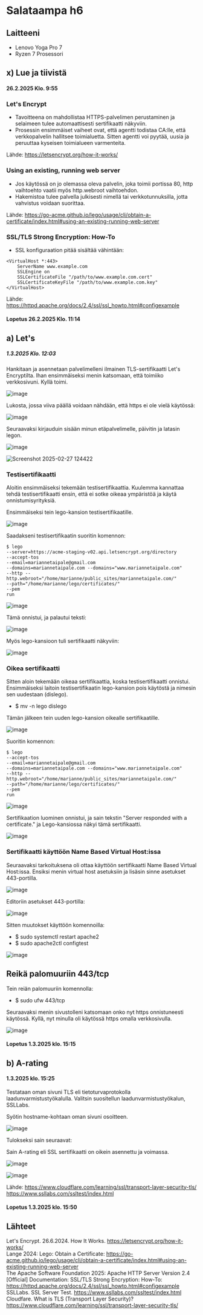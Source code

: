 # Salataampa h6

## Laitteeni 

- Lenovo Yoga Pro 7
- Ryzen 7 Prosessori

## x) Lue ja tiivistä
#### 26.2.2025 Klo. 9:55 

### Let's Encrypt

- Tavoitteena on mahdollistaa HTTPS-palvelimen perustaminen ja selaimeen tulee automaattisesti sertifikaatti näkyviin.
- Prosessin ensimmäiset vaiheet ovat, että agentti todistaa CA:lle, että verkkopalvelin hallitsee toimialuetta. Sitten agentti voi pyytää, uusia ja peruuttaa kyseisen toimialueen varmenteita.

Lähde: https://letsencrypt.org/how-it-works/  

### Using an existing, running web server

- Jos käytössä on jo olemassa oleva palvelin, joka toimii portissa 80, http vaihtoehto vaatii myös http.webroot vaihtoehdon.
- Hakemistoa tulee palvella julkisesti nimellä tai verkkotunnuksilla, jotta vahvistus voidaan suorittaa.
  
Lähde: https://go-acme.github.io/lego/usage/cli/obtain-a-certificate/index.html#using-an-existing-running-web-server 

### SSL/TLS Strong Encryption: How-To

- SSL konfiguraation pitää sisältää vähintään:

```  
<VirtualHost *:443>  
    ServerName www.example.com  
    SSLEngine on  
    SSLCertificateFile "/path/to/www.example.com.cert"  
    SSLCertificateKeyFile "/path/to/www.example.com.key"
</VirtualHost>
```

Lähde: https://httpd.apache.org/docs/2.4/ssl/ssl_howto.html#configexample

#### Lopetus 26.2.2025 Klo. 11:14

## a) Let's 
##### 1.3.2025 Klo. 12:03

Hankitaan ja asennetaan palvelimelleni ilmainen TLS-sertifikaatti Let's Encryptilta. Ihan ensimmäiseksi menin katsomaan, että toimiiko verkkosivuni. Kyllä toimi.

![image](https://github.com/user-attachments/assets/78499282-3102-4a8c-8b93-470d30ea6417)

Lukosta, jossa viiva päällä voidaan nähdään, että https ei ole vielä käytössä: 

![image](https://github.com/user-attachments/assets/f547cdb6-a6d3-41b6-b433-21004902a868)

Seuraavaksi kirjauduin sisään minun etäpalvelimelle, päivitin ja latasin legon.

![image](https://github.com/user-attachments/assets/8202589a-b07b-48ba-a022-56d627fdb979)

![Screenshot 2025-02-27 124422](https://github.com/user-attachments/assets/b99eb5a8-d633-4261-a0f7-d7acb0f6628f)    

### Testisertifikaatti

Aloitin ensimmäiseksi tekemään testisertifikaattia. Kuulemma kannattaa tehdä testisertifikaatti ensin, että ei sotke oikeaa ympäristöä ja käytä onnistumisyrityksiä.

Ensimmäiseksi tein lego-kansion testisertifikaatille.

![image](https://github.com/user-attachments/assets/c8c62ff7-6f1e-44ec-8223-4cbd733e77d3)

Saadakseni testisertifikaatin suoritin komennon: 

```
$ lego
--server=https://acme-staging-v02.api.letsencrypt.org/directory
--accept-tos
--email=mariannetaipale@gmail.com
--domains=mariannetaipale.com --domains="www.mariannetaipale.com"
--http --http.webroot="/home/marianne/public_sites/mariannetaipale.com/"
--path="/home/marianne/lego/certificates/"
--pem
run
```

![image](https://github.com/user-attachments/assets/759199e9-24f5-4afe-80fd-a17b29c77dad)

Tämä onnistui, ja palautui teksti: 

![image](https://github.com/user-attachments/assets/e64076ac-482c-4292-862a-3430a721315c)

Myös lego-kansioon tuli sertifikaatti näkyviin: 

![image](https://github.com/user-attachments/assets/56b6039f-6568-4598-884c-36b684894f15)

### Oikea sertifikaatti

Sitten aloin tekemään oikeaa sertifikaattia, koska testisertifikaatti onnistui. 
Ensimmäiseksi laitoin testisertifikaatin lego-kansion pois käytöstä ja nimesin sen uudestaan (dislego). 

- $ mv -n lego dislego

Tämän jälkeen tein uuden lego-kansion oikealle sertifikaatille.

![image](https://github.com/user-attachments/assets/c5567838-917d-4627-8171-ede5459124f7)

Suoritin komennon: 
```
$ lego
--accept-tos
--email=mariannetaipale@gmail.com
--domains=mariannetaipale.com --domains="www.mariannetaipale.com"
--http --http.webroot="/home/marianne/public_sites/mariannetaipale.com/"
--path="/home/marianne/lego/certificates/"
--pem
run
```
![image](https://github.com/user-attachments/assets/3ff22c71-13d3-4cf9-8bd9-333d3acb3145)

Sertifikaation luominen onnistui, ja sain tekstin "Server responded with a certificate." ja Lego-kansiossa näkyi tämä sertifikaatti. 

![image](https://github.com/user-attachments/assets/7b57bdeb-a072-4202-84e8-35d35d501654)

### Sertifikaatti käyttöön Name Based Virtual Host:issa

Seuraavaksi tarkoituksena oli ottaa käyttöön sertifikaatti Name Based Virtual Host:issa. Ensiksi menin virtual host asetuksiin ja lisäsin sinne asetukset 443-portilla. 

![image](https://github.com/user-attachments/assets/9e9d11af-856c-4049-a1bc-6acfcd50a35f)

Editoriin asetukset 443-portilla: 

![image](https://github.com/user-attachments/assets/5a49e7d1-ed5c-41e9-a96c-58eb7c5e98e7)

Sitten muutokset käyttöön komennoilla: 

 - $ sudo systemctl restart apache2
 - $ sudo apache2ctl configtest

![image](https://github.com/user-attachments/assets/2dc80ca1-5561-481b-b1dd-9db627891235)

## Reikä palomuuriin 443/tcp

Tein reiän palomuuriin komennolla:

- $ sudo ufw 443/tcp

Seuraavaksi menin sivustolleni katsomaan onko nyt https onnistuneesti käytössä. Kyllä, nyt minulla oli käytössä https omalla verkkosivulla.

![image](https://github.com/user-attachments/assets/40e0b6e2-b6f2-432e-a597-781e7405091c)

#### Lopetus 1.3.2025 klo. 15:15

## b) A-rating
#### 1.3.2025 klo. 15:25

Testataan oman sivuni TLS eli tietoturvaprotokolla laadunvarmistustyökalulla. Valitsin suositellun laadunvarmistustyökalun, SSLLabs. 

Syötin hostname-kohtaan oman sivuni osoitteen. 

![image](https://github.com/user-attachments/assets/34ca6d97-ee0f-4791-abaa-e562eab4c05a)

Tulokseksi sain seuraavat: 

Sain A-rating eli SSL sertifikaatti on oikein asennettu ja voimassa. 

![image](https://github.com/user-attachments/assets/95dbe0fc-1ee7-4750-aee3-198f507db132)

![image](https://github.com/user-attachments/assets/c3ca7569-6271-4843-ae79-eed41ad6fea1)

Lähde: https://www.cloudflare.com/learning/ssl/transport-layer-security-tls/  
https://www.ssllabs.com/ssltest/index.html  

#### Lopetus 1.3.2025 klo. 15:50

## Lähteet 
Let's Encrypt. 26.6.2024. How It Works. https://letsencrypt.org/how-it-works/  
Lange 2024: Lego: Obtain a Certificate: https://go-acme.github.io/lego/usage/cli/obtain-a-certificate/index.html#using-an-existing-running-web-server  
The Apache Software Foundation 2025: Apache HTTP Server Version 2.4 [Official] Documentation: SSL/TLS Strong Encryption: How-To: https://httpd.apache.org/docs/2.4/ssl/ssl_howto.html#configexample
SSLLabs. SSL Server Test. https://www.ssllabs.com/ssltest/index.html  
Cloudfare. What is TLS (Transport Layer Security)? https://www.cloudflare.com/learning/ssl/transport-layer-security-tls/
